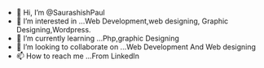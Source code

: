 - 👋 Hi, I’m @SaurashishPaul
- 👀 I’m interested in ...Web Development,web designing, Graphic Designing,Wordpress.
- 🌱 I’m currently learning ...Php,graphic Designing
- 💞️ I’m looking to collaborate on ...Web Development And Web designing
- 📫 How to reach me ...From LinkedIn

<!---
SaurashishPaul/SaurashishPaul is a ✨ special ✨ repository because its `README.md` (this file) appears on your GitHub profile.
You can click the Preview link to take a look at your changes.
--->
